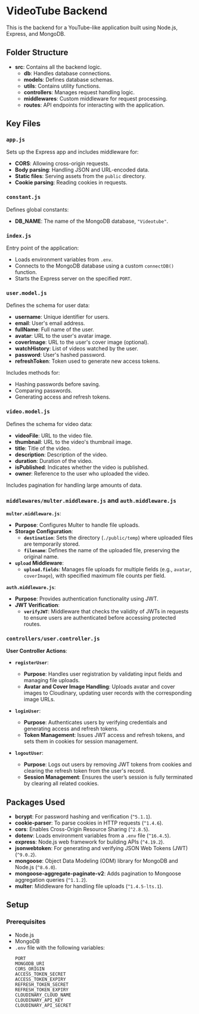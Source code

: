 # VideoTube Backend

This is the backend for a YouTube-like application built using Node.js, Express, and MongoDB.

## Folder Structure

- **src**: Contains all the backend logic.
  - **db**: Handles database connections.
  - **models**: Defines database schemas.
  - **utils**: Contains utility functions.
  - **controllers**: Manages request handling logic.
  - **middlewares**: Custom middleware for request processing.
  - **routes**: API endpoints for interacting with the application.

## Key Files

### `app.js`

Sets up the Express app and includes middleware for:
- **CORS**: Allowing cross-origin requests.
- **Body parsing**: Handling JSON and URL-encoded data.
- **Static files**: Serving assets from the `public` directory.
- **Cookie parsing**: Reading cookies in requests.

### `constant.js`

Defines global constants:
- **DB_NAME**: The name of the MongoDB database, `"Videotube"`.

### `index.js`

Entry point of the application:
- Loads environment variables from `.env`.
- Connects to the MongoDB database using a custom `connectDB()` function.
- Starts the Express server on the specified `PORT`.

### `user.model.js`

Defines the schema for user data:
- **username**: Unique identifier for users.
- **email**: User's email address.
- **fullName**: Full name of the user.
- **avatar**: URL to the user's avatar image.
- **coverImage**: URL to the user's cover image (optional).
- **watchHistory**: List of videos watched by the user.
- **password**: User's hashed password.
- **refreshToken**: Token used to generate new access tokens.

Includes methods for:
- Hashing passwords before saving.
- Comparing passwords.
- Generating access and refresh tokens.

### `video.model.js`

Defines the schema for video data:
- **videoFile**: URL to the video file.
- **thumbnail**: URL to the video's thumbnail image.
- **title**: Title of the video.
- **description**: Description of the video.
- **duration**: Duration of the video.
- **isPublished**: Indicates whether the video is published.
- **owner**: Reference to the user who uploaded the video.

Includes pagination for handling large amounts of data.

### `middlewares/multer.middleware.js` and `auth.middleware.js`

**`multer.middleware.js`**:
- **Purpose**: Configures Multer to handle file uploads.
- **Storage Configuration**:
  - **`destination`**: Sets the directory (`./public/temp`) where uploaded files are temporarily stored.
  - **`filename`**: Defines the name of the uploaded file, preserving the original name.
- **`upload` Middleware**:
  - **`upload.fields`**: Manages file uploads for multiple fields (e.g., `avatar`, `coverImage`), with specified maximum file counts per field.

**`auth.middleware.js`**:
- **Purpose**: Provides authentication functionality using JWT.
- **JWT Verification**:
  - **`verifyJWT`**: Middleware that checks the validity of JWTs in requests to ensure users are authenticated before accessing protected routes.

### `controllers/user.controller.js`

**User Controller Actions**:
- **`registerUser`**:
  - **Purpose**: Handles user registration by validating input fields and managing file uploads.
  - **Avatar and Cover Image Handling**: Uploads avatar and cover images to Cloudinary, updating user records with the corresponding image URLs.
  
- **`loginUser`**:
  - **Purpose**: Authenticates users by verifying credentials and generating access and refresh tokens.
  - **Token Management**: Issues JWT access and refresh tokens, and sets them in cookies for session management.

- **`logoutUser`**:
  - **Purpose**: Logs out users by removing JWT tokens from cookies and clearing the refresh token from the user's record.
  - **Session Management**: Ensures the user’s session is fully terminated by clearing all related cookies.


## Packages Used

- **bcrypt**: For password hashing and verification (`^5.1.1`).
- **cookie-parser**: To parse cookies in HTTP requests (`^1.4.6`).
- **cors**: Enables Cross-Origin Resource Sharing (`^2.8.5`).
- **dotenv**: Loads environment variables from a `.env` file (`^16.4.5`).
- **express**: Node.js web framework for building APIs (`^4.19.2`).
- **jsonwebtoken**: For generating and verifying JSON Web Tokens (JWT) (`^9.0.2`).
- **mongoose**: Object Data Modeling (ODM) library for MongoDB and Node.js (`^8.6.0`).
- **mongoose-aggregate-paginate-v2**: Adds pagination to Mongoose aggregation queries (`^1.1.2`).
- **multer**: Middleware for handling file uploads (`^1.4.5-lts.1`).

## Setup

### Prerequisites

- Node.js
- MongoDB
- `.env` file with the following variables:
  ```env
  PORT
  MONGODB_URI
  CORS_ORIGIN
  ACCESS_TOKEN_SECRET
  ACCESS_TOKEN_EXPIRY
  REFRESH_TOKEN_SECRET
  REFRESH_TOKEN_EXPIRY
  CLOUDINARY_CLOUD_NAME
  CLOUDINARY_API_KEY
  CLOUDINARY_API_SECRET
  ```
  
